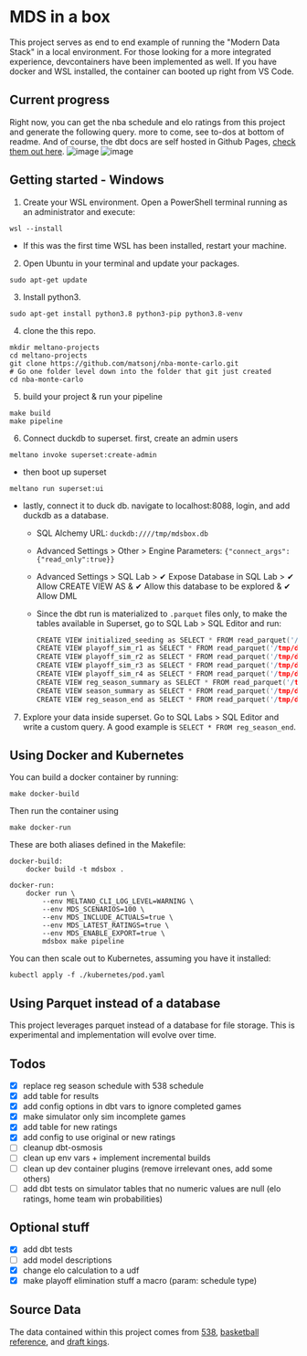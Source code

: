 # MDS in a box
This project serves as end to end example of running the "Modern Data Stack" in a local environment. For those looking for a more integrated experience, devcontainers have been implemented as well. If you have docker and WSL installed, the container can booted up right from VS Code.

## Current progress
Right now, you can get the nba schedule and elo ratings from this project and generate the following query. more to come, see to-dos at bottom of readme. And of course, the dbt docs are self hosted in Github Pages, [check them out here](https://matsonj.github.io/nba-monte-carlo/).
![image](https://user-images.githubusercontent.com/16811433/195012880-adf8da03-ab16-4c16-8080-95514fb41c21.png)
![image](https://user-images.githubusercontent.com/16811433/195012951-dde884a0-88f5-48d5-8203-b6f06ba7dbd4.png)

## Getting started - Windows
1. Create your WSL environment. Open a PowerShell terminal running as an administrator and execute:
```
wsl --install
```
* If this was the first time WSL has been installed, restart your machine.

2. Open Ubuntu in your terminal and update your packages. 
```
sudo apt-get update
```
3. Install python3.
```
sudo apt-get install python3.8 python3-pip python3.8-venv
```
4. clone the this repo.
```
mkdir meltano-projects
cd meltano-projects
git clone https://github.com/matsonj/nba-monte-carlo.git
# Go one folder level down into the folder that git just created
cd nba-monte-carlo
```
5. build your project & run your pipeline
```
make build
make pipeline
```
6. Connect duckdb to superset. first, create an admin users
```
meltano invoke superset:create-admin
```
 - then boot up superset
```
meltano run superset:ui
```
 - lastly, connect it to duck db. navigate to localhost:8088, login, and add duckdb as a database.

   - SQL Alchemy URL: ```duckdb:////tmp/mdsbox.db```
   - Advanced Settings > Other > Engine Parameters: ```{"connect_args":{"read_only":true}}```

   - Advanced Settings > SQL Lab > ✔ Expose Database in SQL Lab > ✔ Allow CREATE VIEW AS & ✔ Allow this database to be explored & ✔ Allow DML

   - Since the dbt run is materialized to `.parquet` files only, to make the tables available in Superset, go to SQL Lab > SQL Editor and run:
   
       ```c
       CREATE VIEW initialized_seeding as SELECT * FROM read_parquet('/tmp/data_catalog/conformed/initialize_seeding.parquet');
       CREATE VIEW playoff_sim_r1 as SELECT * FROM read_parquet('/tmp/data_catalog/conformed/playoff_sim_r1.parquet');
       CREATE VIEW playoff_sim_r2 as SELECT * FROM read_parquet('/tmp/data_catalog/conformed/playoff_sim_r2.parquet');
       CREATE VIEW playoff_sim_r3 as SELECT * FROM read_parquet('/tmp/data_catalog/conformed/playoff_sim_r3.parquet');
       CREATE VIEW playoff_sim_r4 as SELECT * FROM read_parquet('/tmp/data_catalog/conformed/playoff_sim_r4.parquet');
       CREATE VIEW reg_season_summary as SELECT * FROM read_parquet('/tmp/data_catalog/conformed/reg_season_summary.parquet');
       CREATE VIEW season_summary as SELECT * FROM read_parquet('/tmp/data_catalog/conformed/season_summary.parquet');
       CREATE VIEW reg_season_end as SELECT * FROM read_parquet('/tmp/data_catalog/conformed/reg_season_end.parquet');
       ```


7. Explore your data inside superset. Go to SQL Labs > SQL Editor and write a custom query. A good example is ```SELECT * FROM reg_season_end```.


## Using Docker and Kubernetes

You can build a docker container by running: 

```
make docker-build
```

Then run the container using 
```
make docker-run
```
These are both aliases defined in the Makefile:

```
docker-build:
	docker build -t mdsbox .

docker-run:
	docker run \
	 	--env MELTANO_CLI_LOG_LEVEL=WARNING \
		--env MDS_SCENARIOS=100 \
		--env MDS_INCLUDE_ACTUALS=true \
		--env MDS_LATEST_RATINGS=true \
		--env MDS_ENABLE_EXPORT=true \
		mdsbox make pipeline
```

You can then scale out to Kubernetes, assuming you have it installed:

```
kubectl apply -f ./kubernetes/pod.yaml
```


## Using Parquet instead of a database
This project leverages parquet instead of a database for file storage. This is experimental and implementation will evolve over time.

## Todos
- [x] replace reg season schedule with 538 schedule
- [x] add table for results
- [x] add config options in dbt vars to ignore completed games
- [x] make simulator only sim incomplete games
- [x] add table for new ratings
- [x] add config to use original or new ratings
- [ ] cleanup dbt-osmosis
- [ ] clean up env vars + implement incremental builds
- [ ] clean up dev container plugins (remove irrelevant ones, add some others)
- [ ] add dbt tests on simulator tables that no numeric values are null (elo ratings, home team win probabilities)

## Optional stuff
- [x] add dbt tests
- [ ] add model descriptions
- [x] change elo calculation to a udf
- [x] make playoff elimination stuff a macro (param: schedule type)

## Source Data
The data contained within this project comes from [538](https://data.fivethirtyeight.com/#nba-forecasts), [basketball reference](https://basketballreference.com), and [draft kings](https://www.draftkings.com). 
